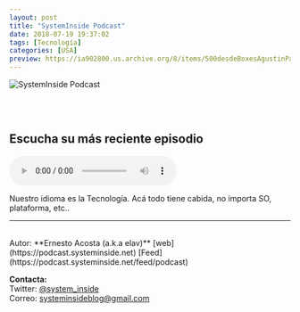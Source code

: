 ```yaml
---
layout: post
title: "SystemInside Podcast"
date: 2018-07-19 19:37:02
tags: [Tecnología]
categories: [USA]
preview: https://ia902800.us.archive.org/8/items/500desdeBoxesAgustinPalmeiro/300Systeminside_podcast-ErnestoAcosta.png
---
```


![SystemInside Podcast](https://ia902800.us.archive.org/8/items/500desdeBoxesAgustinPalmeiro/500Systeminside_podcast-ErnestoAcosta.png)

<br/>
<br/>

## Escucha su más reciente episodio

<!--reproductor-feed=https://podcast.systeminside.net/feed/podcast-->
<!--reproductor-start-->
<audio id="audio" preload="auto" controls="" src="https://archive.org/download/50Ticwatch/50_ticwatch.mp3"></audio>
<!--reproductor-end-->

Nuestro idioma es la Tecnología. Acá todo tiene cabida, no importa SO, plataforma, etc..

_ _ _

<br>
Autor: **Ernesto Acosta (a.k.a elav)**  
[web](https://podcast.systeminside.net)  
[Feed](https://podcast.systeminside.net/feed/podcast)  



**Contacta:**  
Twitter: [@system_inside](https://twitter.com/system_inside)  
Correo: [systeminsideblog@gmail.com](mailto:systeminsideblog@gmail.com)  
